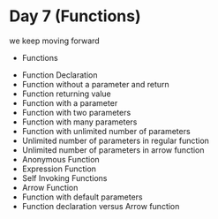 # Day 7 (Functions)

we keep moving forward<br/>

- Functions

* Function Declaration
* Function without a parameter and return
* Function returning value
* Function with a parameter
* Function with two parameters
* Function with many parameters
* Function with unlimited number of parameters
* Unlimited number of parameters in regular function
* Unlimited number of parameters in arrow function
* Anonymous Function
* Expression Function
* Self Invoking Functions
* Arrow Function
* Function with default parameters
* Function declaration versus Arrow function
